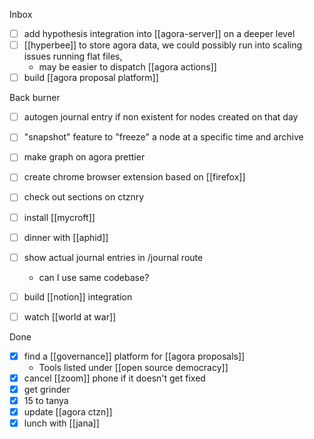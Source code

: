 Inbox
- [ ] add hypothesis integration into [[agora-server]] on a deeper level
- [ ] [[hyperbee]] to store agora data, we could possibly run into scaling issues running flat files, 
	- may be easier to dispatch [[agora actions]]
- [ ] build [[agora proposal platform]]

Back burner
- [ ] autogen journal entry if non existent for nodes created on that day
- [ ] "snapshot" feature to "freeze" a node at a specific time and archive
- [ ] make graph on agora prettier
- [ ] create chrome browser extension based on [[firefox]]
- [ ] check out sections on ctznry
- [ ] install [[mycroft]]
- [ ] dinner with [[aphid]]
- [ ] show actual journal entries in /journal route
	- can I use same codebase?
- [ ] build [[notion]] integration
- [ ] watch [[world at war]]


Done
- [x] find a [[governance]] platform for [[agora proposals]]
	- Tools listed under [[open source democracy]]
- [x] cancel [[zoom]] phone if it doesn't get fixed
- [x] get grinder
- [x] 15 to tanya
- [x] update [[agora ctzn]]
- [x] lunch with [[jana]]